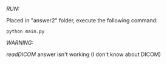 *RUN:*

Placed in "answer2" folder, execute the following command:
```
python main.py
```

*WARNING:* 

_readDICOM_ answer isn't working (I don't know about DICOM)